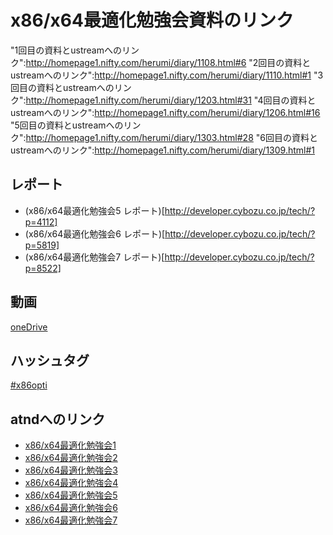 x86/x64最適化勉強会資料のリンク
=====


"1回目の資料とustreamへのリンク":http://homepage1.nifty.com/herumi/diary/1108.html#6
"2回目の資料とustreamへのリンク":http://homepage1.nifty.com/herumi/diary/1110.html#1
"3回目の資料とustreamへのリンク":http://homepage1.nifty.com/herumi/diary/1203.html#31
"4回目の資料とustreamへのリンク":http://homepage1.nifty.com/herumi/diary/1206.html#16
"5回目の資料とustreamへのリンク":http://homepage1.nifty.com/herumi/diary/1303.html#28
"6回目の資料とustreamへのリンク":http://homepage1.nifty.com/herumi/diary/1309.html#1

レポート
-----
* (x86/x64最適化勉強会5 レポート)[http://developer.cybozu.co.jp/tech/?p=4112]
* (x86/x64最適化勉強会6 レポート)[http://developer.cybozu.co.jp/tech/?p=5819]
* (x86/x64最適化勉強会7 レポート)[http://developer.cybozu.co.jp/tech/?p=8522]


動画
-----
[oneDrive](https://onedrive.live.com/?cid=9722095798D44A95&id=9722095798D44A95!109)

ハッシュタグ
-----
[#x86opti](https://twitter.com/hashtag/x86opti?src=hash)

atndへのリンク
-----

* [x86/x64最適化勉強会1](https://atnd.org/events/18360)
* [x86/x64最適化勉強会2](https://atnd.org/events/19140)
* [x86/x64最適化勉強会3](https://atnd.org/events/25823)
* [x86/x64最適化勉強会4](https://atnd.org/events/28847)
* [x86/x64最適化勉強会5](https://atnd.org/events/37417)
* [x86/x64最適化勉強会6](https://atnd.org/events/41227)
* [x86/x64最適化勉強会7](https://atnd.org/events/61785)
